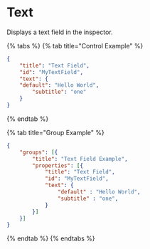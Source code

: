 # Text

Displays a text field in the inspector.

{% tabs %}
{% tab title="Control Example" %}
```json
{
    "title": "Text Field",
    "id": "MyTextField",
    "text": {
    "default": "Hello World",
        "subtitle": "one"
    }
}
```
{% endtab %}

{% tab title="Group Example" %}
```json
{
    "groups": [{
        "title": "Text Field Example",
        "properties": [{
            "title": "Text Field",
            "id": "MyTextField",
            "text": {
                "default" : "Hello World",
                "subtitle" : "one",
            }
        }]
    }]
}
```
{% endtab %}
{% endtabs %}
